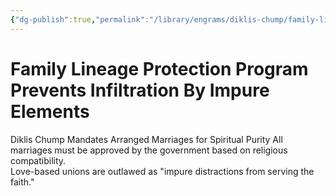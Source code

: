 ```yaml
---
{"dg-publish":true,"permalink":"/library/engrams/diklis-chump/family-lineage-protection-program-prevents-infiltration-by-impure-elements/","tags":["DC/Religion","DC/AS3"]}
---
```


# Family Lineage Protection Program Prevents Infiltration By Impure Elements
Diklis Chump Mandates Arranged Marriages for Spiritual Purity
	All marriages must be approved by the government based on religious compatibility.  
	Love-based unions are outlawed as "impure distractions from serving the faith."
